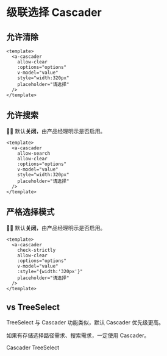 # 级联选择 Cascader

## 允许清除

<a-card>
  <a-cascader
    allow-clear
    :options="options"
    v-model="value"
    style="width:320px"
    placeholder="请选择"
  />
</a-card>

```vue{3}
<template>
  <a-cascader
    allow-clear
    :options="options"
    v-model="value"
    style="width:320px"
    placeholder="请选择"
  />
</template>
```

## 允许搜索

:man_judge: 默认**关闭**，由产品经理明示是否启用。

<a-card>
  <a-cascader
    allow-search
    allow-clear
    :options="options"
    v-model="value"
    :style="{width:'320px'}"
    placeholder="请选择"
  />
</a-card>

```vue{3}
<template>
  <a-cascader
    allow-search
    allow-clear
    :options="options"
    v-model="value"
    style="width:320px"
    placeholder="请选择"
  />
</template>
```

## 严格选择模式

:man_judge: 默认**关闭**，由产品经理明示是否启用。

<a-card>
  <a-cascader
    check-strictly
    allow-clear
    :options="options"
    v-model="value"
    style="width:320px"
    placeholder="请选择"
  />
</a-card>

```vue{3}
<template>
  <a-cascader
    check-strictly
    allow-clear
    :options="options"
    v-model="value"
    :style="{width:'320px'}"
    placeholder="请选择"
  />
</template>
```

## vs TreeSelect

TreeSelect 与 Cascader 功能类似，默认 Cascader 优先级更高。

如果有存储选择路径需求、搜索需求，一定使用 Cascader。

<a-card>
  <a-space direction="vertical">
    <span>Cascader</span>
    <a-cascader
      allow-clear
      :options="options"
      v-model="value"
      :style="{width:'320px'}"
      placeholder="请选择"
    />
    <span>TreeSelect</span>
    <a-tree-select
      v-model="value"
      :data="treeData"
      placeholder="请选择"
      style="width: 320px"
    />
  </a-space>
</a-card>



<script lang="ts" setup>
import { ref } from 'vue';
const value = ref('datunli');

const options = [
  {
    value: 'beijing',
    label: '北京',
    children: [
      {
        value: 'chaoyang',
        label: '朝阳',
        children: [
          {
            value: 'datunli',
            label: '大屯里',
          },
        ],
      },
      {
        value: 'haidian',
        label: '海淀',
      },
      {
        value: 'dongcheng',
        label: '东城',
      },
      {
        value: 'xicheng',
        label: '西城',
        children: [
          {
            value: 'jinrongjie',
            label: '金融街',
          },
          {
            value: 'tianqiao',
            label: '天桥',
          },
        ],
      },
    ],
  },
  {
    value: 'shanghai',
    label: '上海',
    children: [
      {
        value: 'huangpu',
        label: '黄埔',
      },
    ],
  },
];

const treeData = [
    {
      key: 'beijing',
      title: '北京',
      children: [
        {
          key: 'chaoyang',
          title: '朝阳',
          children: [
            {
              key: 'datunli',
              title: '大屯里',
            },
          ],
        },
        {
          key: 'haidian',
          title: '海淀',
        },
        {
          key: 'dongcheng',
          title: '东城',
        },
        {
          key: 'xicheng',
          title: '西城',
          children: [
            {
              key: 'jinrongjie',
              title: '金融街',
            },
            {
              key: 'tianqiao',
              title: '天桥',
            },
          ],
        },
      ],
    },
    {
      key: 'shanghai',
      title: '上海',
      children: [
        {
          key: 'huangpu',
          title: '黄埔',
        },
      ],
    },
  ];
</script>
